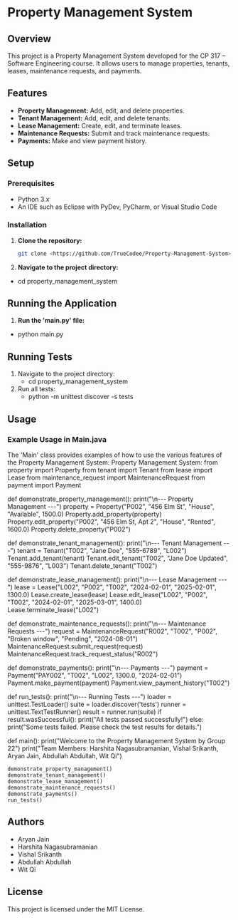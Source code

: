 # Property Management System

## Overview
This project is a Property Management System developed for the CP 317 – Software Engineering course. It allows users to manage properties, tenants, leases, maintenance requests, and payments.

## Features
- **Property Management:** Add, edit, and delete properties.
- **Tenant Management:** Add, edit, and delete tenants.
- **Lease Management:** Create, edit, and terminate leases.
- **Maintenance Requests:** Submit and track maintenance requests.
- **Payments:** Make and view payment history.

## Setup

### Prerequisites
- Python 3.x
- An IDE such as Eclipse with PyDev, PyCharm, or Visual Studio Code

### Installation
1. **Clone the repository:**
   ```bash
   git clone <https://github.com/TrueCodee/Property-Management-System>

2. **Navigate to the project directory:**
- cd property_management_system
 
 
## Running the Application
1. **Run the 'main.py' file:**
  - python main.py

## Running Tests
1. Navigate to the project directory:
   - cd property_management_system
2. Run all tests:
   - python -m unittest discover -s tests

## Usage
### Example Usage in Main.java
The 'Main' class provides examples of how to use the various features of the Property Management System:
Property Management System:
from property import Property
from tenant import Tenant
from lease import Lease
from maintenance_request import MaintenanceRequest
from payment import Payment

def demonstrate_property_management():
    print("\n--- Property Management ---")
    property = Property("P002", "456 Elm St", "House", "Available", 1500.0)
    Property.add_property(property)
    Property.edit_property("P002", "456 Elm St, Apt 2", "House", "Rented", 1600.0)
    Property.delete_property("P002")

def demonstrate_tenant_management():
    print("\n--- Tenant Management ---")
    tenant = Tenant("T002", "Jane Doe", "555-6789", "L002")
    Tenant.add_tenant(tenant)
    Tenant.edit_tenant("T002", "Jane Doe Updated", "555-9876", "L003")
    Tenant.delete_tenant("T002")

def demonstrate_lease_management():
    print("\n--- Lease Management ---")
    lease = Lease("L002", "P002", "T002", "2024-02-01", "2025-02-01", 1300.0)
    Lease.create_lease(lease)
    Lease.edit_lease("L002", "P002", "T002", "2024-02-01", "2025-03-01", 1400.0)
    Lease.terminate_lease("L002")

def demonstrate_maintenance_requests():
    print("\n--- Maintenance Requests ---")
    request = MaintenanceRequest("R002", "T002", "P002", "Broken window", "Pending", "2024-08-01")
    MaintenanceRequest.submit_request(request)
    MaintenanceRequest.track_request_status("R002")

def demonstrate_payments():
    print("\n--- Payments ---")
    payment = Payment("PAY002", "T002", "L002", 1300.0, "2024-02-01")
    Payment.make_payment(payment)
    Payment.view_payment_history("T002")

def run_tests():
    print("\n--- Running Tests ---")
    loader = unittest.TestLoader()
    suite = loader.discover('tests')
    runner = unittest.TextTestRunner()
    result = runner.run(suite)
    if result.wasSuccessful():
        print("All tests passed successfully!")
    else:
        print("Some tests failed. Please check the test results for details.")

def main():
    print("Welcome to the Property Management System by Group 22")
    print("Team Members: Harshita Nagasubramanian, Vishal Srikanth, Aryan Jain, Abdullah Abdullah, Wit Qi")

    demonstrate_property_management()
    demonstrate_tenant_management()
    demonstrate_lease_management()
    demonstrate_maintenance_requests()
    demonstrate_payments()
    run_tests()


## Authors
- Aryan Jain
- Harshita Nagasubramanian 
- Vishal Srikanth 
- Abdullah Abdullah 
- Wit Qi

## License
This project is licensed under the MIT License.
    
